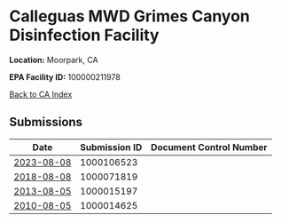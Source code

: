 # Calleguas MWD Grimes Canyon Disinfection Facility

**Location:** Moorpark, CA

**EPA Facility ID:** 100000211978

[Back to CA Index](../../index.md)

## Submissions

| Date | Submission ID | Document Control Number |
|------|--------------|-------------------------|
| [2023-08-08](submissions/1000106523.md) | 1000106523 |  |
| [2018-08-08](submissions/1000071819.md) | 1000071819 |  |
| [2013-08-05](submissions/1000015197.md) | 1000015197 |  |
| [2010-08-05](submissions/1000014625.md) | 1000014625 |  |
